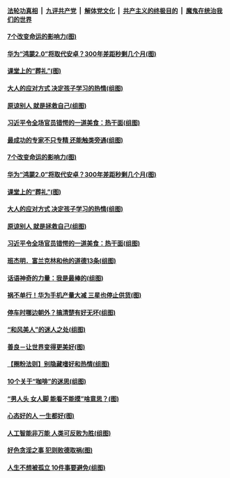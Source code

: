 

####  [法轮功真相](../../../../basic/blob/master/README.md?t=09130231) &nbsp;|&nbsp; [九评共产党](../../../../9ping.md/blob/master/README.md?t=09130231) &nbsp;|&nbsp; [解体党文化](../../../../jtdwh.md/blob/master/README.md?t=09130231)  &nbsp;|&nbsp; [共产主义的终极目的](../../../../gczydzjmd.md/blob/master/README.md?t=09130231) &nbsp;|&nbsp; [魔鬼在统治我们的世界](../../../../mgztzwmdsj.md/blob/master/README.md?t=09130231) 

#### [7个改变命运的影响力(图)](../pages/p8/945705.md?t=09130231) 

#### [华为“鸿蒙2.0”将取代安卓？300年差距秒剩几个月(图)](../pages/p8/945839.md?t=09130231) 

#### [课堂上的“葬礼”(图)](../pages/p8/945561.md?t=09130231) 

#### [大人的应对方式 决定孩子学习的热情(组图)](../pages/p8/945817.md?t=09130231) 

#### [原谅别人 就是拯救自己(组图)](../pages/p8/945747.md?t=09130231) 

#### [习近平令全场官员错愕的一道美食：热干面(组图)](../pages/p8/945713.md?t=09130231) 

#### [最成功的专家不只专精 还能触类旁通(组图)](../pages/p8/945889.md?t=09130231) 

#### [7个改变命运的影响力(图)](../pages/p8/945705.md?t=09130231) 

#### [华为“鸿蒙2.0”将取代安卓？300年差距秒剩几个月(图)](../pages/p8/945839.md?t=09130231) 

#### [课堂上的“葬礼”(图)](../pages/p8/945561.md?t=09130231) 

#### [大人的应对方式 决定孩子学习的热情(组图)](../pages/p8/945817.md?t=09130231) 

#### [原谅别人 就是拯救自己(组图)](../pages/p8/945747.md?t=09130231) 

#### [习近平令全场官员错愕的一道美食：热干面(组图)](../pages/p8/945713.md?t=09130231) 

#### [班杰明．富兰克林和他的道德13条(组图)](../pages/p8/944864.md?t=09130231) 

#### [话语神奇的力量：我是最棒的(组图)](../pages/p8/940944.md?t=09130231) 

#### [祸不单行！华为手机产量大减 三星也停止供货(图)](../pages/p8/945727.md?t=09130231) 

#### [停车时哪边朝外？搞清楚有好无坏(组图)](../pages/p8/945634.md?t=09130231) 

#### [“和风美人”的迷人之处(组图)](../pages/p8/945567.md?t=09130231) 

#### [善良－让世界变得更美好(图)](../pages/p8/944878.md?t=09130231) 

#### [【圈粉法则】别隐藏嗜好和热情(组图)](../pages/p8/945624.md?t=09130231) 

#### [10个关于“咖啡”的迷思(组图)](../pages/p8/945568.md?t=09130231) 

#### [“男人头 女人脚 能看不能摸”啥意思？(图)](../pages/p8/945566.md?t=09130231) 

#### [心态好的人 一生都好(图)](../pages/p8/945072.md?t=09130231) 

#### [人工智能非万能 人类可反败为胜(组图)](../pages/p8/945443.md?t=09130231) 

#### [好色贪淫之事 犯则败德取祸(图)](../pages/p8/945078.md?t=09130231) 

#### [人生不想被孤立 10件事要避免(组图)](../pages/p8/945358.md?t=09130231) 

